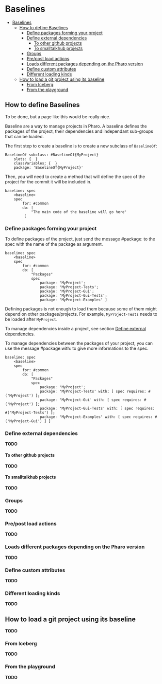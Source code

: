 # Baselines

- [Baselines](#baselines)
  * [How to define Baselines](#how-to-define-baselines)
    + [Define packages forming your project](#define-packages-forming-your-project)
    + [Define external dependencies](#define-external-dependencies)
      - [To other github projects](#to-other-github-projects)
      - [To smalltalkhub projects](#to-smalltalkhub-projects)
    + [Groups](#groups)
    + [Pre/post load actions](#pre-post-load-actions)
    + [Loads different packages depending on the Pharo version](#loads-different-packages-depending-on-the-pharo-version)
    + [Define custom attributes](#define-custom-attributes)
    + [Different loading kinds](#different-loading-kinds)
  * [How to load a git project using its baseline](#how-to-load-a-git-project-using-its-baseline)
    + [From Iceberg](#from-iceberg)
    + [From the playground](#from-the-playground)


## How to define Baselines
To be done, but a page like this would be really nice.

Baseline are a way to manage projects in Pharo. A baseline defines the packages of the project, their dependencies and independant sub-groups that can be loaded.

The first step to create a baseline is to create a new subclass of `BaselineOf`:

```Smalltalk
BaselineOf subclass: #BaselineOf{MyProject}
	slots: {  }
	classVariables: {  }
	package: 'BaselineOf{MyProject}'
``` 

Then, you will need to create a method that will define the spec of the project for the commit it will be included in. 

```Smalltalk
baseline: spec
	<baseline>
	spec
		for: #common
		do: [
			"The main code of the baseline will go here"
		 ]
```

### Define packages forming your project

To define packages of the project, just send the message #package: to the spec with the name of the package as argument.

```Smalltalk
baseline: spec
	<baseline>
	spec
		for: #common
		do: [
			"Packages"
			spec
				package: 'MyProject';
				package: 'MyProject-Tests';
				package: 'MyProject-Gui';
				package: 'MyProject-Gui-Tests';
				package: 'MyProject-Examples' ]
```

Defining packages is not enough to load them because some of them might depend on other packages/projects. For example, `MyProject-Tests` needs to be loaded after `MyProject`.

To manage dependencies inside a project, see section [Define external dependencies](#define-external-dependencies).

To manage dependencies between the packages of your project, you can use the message #package:with: to give more informations to the spec.

```Smalltalk
baseline: spec
	<baseline>
	spec
		for: #common
		do: [
			"Packages"
			spec
				package: 'MyProject';
				package: 'MyProject-Tests' with: [ spec requires: #('MyProject') ];
				package: 'MyProject-Gui' with: [ spec requires: #('MyProject') ];
				package: 'MyProject-Gui-Tests' with: [ spec requires: #('MyProject-Tests') ];
				package: 'MyProject-Examples' with: [ spec requires: #('MyProject-Gui') ] ]
```

### Define external dependencies

**TODO**

#### To other github projects
**TODO**
#### To smalltalkhub projects
**TODO**
### Groups
**TODO**
### Pre/post load actions
**TODO**
### Loads different packages depending on the Pharo version
**TODO**
### Define custom attributes
**TODO**
### Different loading kinds
**TODO**
## How to load a git project using its baseline
**TODO**
### From Iceberg
**TODO**
### From the playground
**TODO**